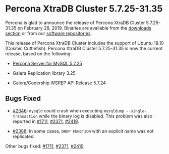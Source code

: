 # Percona XtraDB Cluster 5.7.25-31.35

Percona is glad to announce the release of Percona XtraDB Cluster 5.7.25-31.35 on
February 28, 2019.  Binaries are available from the [downloads section](https://www.percona.com/downloads/Percona-XtraDB-Cluster-57/) or from our
[software repositories](../install/index.md#install).

This release of Percona XtraDB Cluster includes the support of Ubuntu 18.10 (Cosmic Cuttlefish).
Percona XtraDB Cluster 5.7.25-31.35 is now the current release, based on the following:


* [Percona Server for MySQL 5.7.25](https://www.percona.com/doc/percona-server/5.7/release-notes/Percona-Server-5.7.25-28.html)


* Galera Replication library 3.25


* Galera/Codership WSREP API Release 5.7.24

## Bugs Fixed


* [#2346](https://jira.percona.com/browse/PXC-2346): `mysqld` could crash when executing `mysqldump
--single-transaction` while the binary log is disabled. This problem was also
reported in [#1711](https://jira.percona.com/browse/PXC-1711), [#2371](https://jira.percona.com/browse/PXC-2371), [#2419](https://jira.percona.com/browse/PXC-2419).


* [#2388](https://jira.percona.com/browse/PXC-2388): In some cases, `DROP FUNCTION` with an explicit name was not
replicated.

Other bugs fixed: [#1711](https://jira.percona.com/browse/PXC-1711), [#2371](https://jira.percona.com/browse/PXC-2371), [#2419](https://jira.percona.com/browse/PXC-2419)

